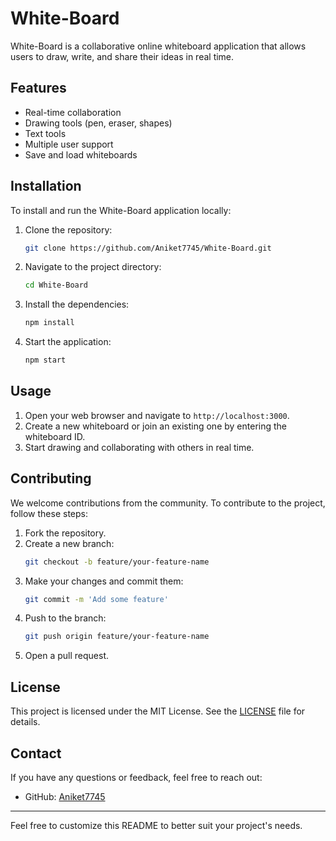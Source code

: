 # White-Board

White-Board is a collaborative online whiteboard application that allows users to draw, write, and share their ideas in real time.

## Features

- Real-time collaboration
- Drawing tools (pen, eraser, shapes)
- Text tools
- Multiple user support
- Save and load whiteboards

## Installation

To install and run the White-Board application locally:

1. Clone the repository:
    ```bash
    git clone https://github.com/Aniket7745/White-Board.git
    ```
2. Navigate to the project directory:
    ```bash
    cd White-Board
    ```
3. Install the dependencies:
    ```bash
    npm install
    ```
4. Start the application:
    ```bash
    npm start
    ```

## Usage

1. Open your web browser and navigate to `http://localhost:3000`.
2. Create a new whiteboard or join an existing one by entering the whiteboard ID.
3. Start drawing and collaborating with others in real time.

## Contributing

We welcome contributions from the community. To contribute to the project, follow these steps:

1. Fork the repository.
2. Create a new branch:
    ```bash
    git checkout -b feature/your-feature-name
    ```
3. Make your changes and commit them:
    ```bash
    git commit -m 'Add some feature'
    ```
4. Push to the branch:
    ```bash
    git push origin feature/your-feature-name
    ```
5. Open a pull request.

## License

This project is licensed under the MIT License. See the [LICENSE](LICENSE) file for details.

## Contact

If you have any questions or feedback, feel free to reach out:

- GitHub: [Aniket7745](https://github.com/Aniket7745)

---

Feel free to customize this README to better suit your project's needs.

